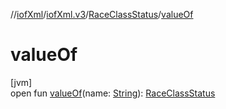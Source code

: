 //[iofXml](../../../index.md)/[iofXml.v3](../index.md)/[RaceClassStatus](index.md)/[valueOf](value-of.md)

# valueOf

[jvm]\
open fun [valueOf](value-of.md)(name: [String](https://docs.oracle.com/javase/8/docs/api/java/lang/String.html)): [RaceClassStatus](index.md)
